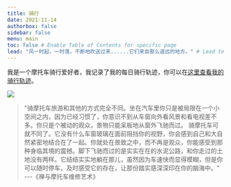 ```yaml
---
title: 骑行
date: 2021-11-14
authorbox: false
sidebar: false
menu: main
toc: false # Enable Table of Contents for specific page
lead: "风一时起，一时落，不断地吹送过来......它们来自那么遥远的地方。" # Lead text
---
```


我是一个摩托车骑行爱好者，我记录了我的每日骑行轨迹，你可以在[这里查看我的骑行轨迹](https://ride.0x00.wtf)。

![](/img/on_moto_1.jpg)

> "骑摩托车旅游和其他的方式完全不同。坐在汽车里你只是被局限在一个小空间之内，因为已经习惯了，你意识不到从车窗向外看风景和看电视差不多。你只是个被动的观众，景物只能呆板地从窗外飞驰而过。 骑摩托车可就不同了。它没有什么车窗玻璃在面前阻挡你的视野，你会感到自己和大自然紧密地结合在了一起。你就处在景致之中，而不再是观众，你能感受到那种身临其境的震撼。脚下飞驰而过的是实实在在的水泥公路，和你走过的土地没有两样。它结结实实地躺在那儿，虽然因为车速快而显得模糊，但是你可以随时停车，及时感受它的存在，让那份踏实感深深印在你的脑海中。" ---《禅与摩托车维修艺术》